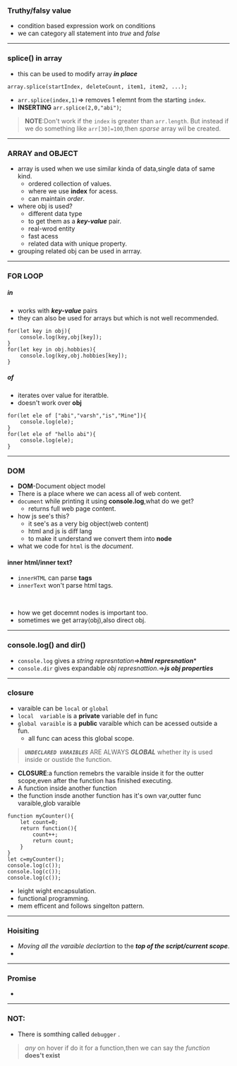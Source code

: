 ### Truthy/falsy value
- condition based expression work on conditions
- we can category all statement into *true* and *false*
---
### splice() in array
- this can be used to modify array ***in place***
```js[]
array.splice(startIndex, deleteCount, item1, item2, ...);
```
- `arr.splice(index,1)`=> removes 1 elemnt from the starting `index`.
- **INSERTING** `arr.splice(2,0,"abi")`;
> **NOTE**:Don't work if the `index` is greater than `arr.length`.
> But instead if we do something like `arr[30]=100`,then *sparse* array wil be created.
---
### ARRAY and OBJECT
- array is used when we use similar kinda of data,single data of same kind.
    - ordered collection of values.
    - where we use **index** for acess.
    - can maintain *order*.
- where obj is used?
    - different data type
    - to get them as a ***key-value*** pair.
    - real-wrod entity
    - fast acess
    - related data with unique property.
- grouping related obj can be used in arrray.
---
### FOR LOOP
##### in
- works with ***key-value*** pairs
- they can also be used for arrays but which is not well recommended.
```
for(let key in obj){
    console.log(key,obj[key]);
}
for(let key in obj.hobbies){
    console.log(key,obj.hobbies[key]);
}
```
##### of
- iterates over value for iteratble.
- doesn't work over **obj**
```
for(let ele of ["abi","varsh","is","Mine"]){
    console.log(ele);
}
for(let ele of "hello abi"){
    console.log(ele);
}
```
---
### DOM
- **DOM**-Document object model
- There is a place where we can acess all of web content.
- `document` while printing it using **console.log**,what do we get?
    - returns full web page content.
- how js see's this?
    - it see's as a very big object(web content)
    - html and js is diff lang
    - to make it understand we convert them into **node**
- what we code for `html` is the *document*.
#### inner html/inner text?
- `innerHTML` can parse **tags**
- `innerText` won't parse html tags.

<br>

- how we get docemnt nodes is important too. 
- sometimes we get array(obj),also direct obj.
---
### console.log() and dir()
- `console.log` gives a *string represntation*=>***html represnation****
- `console.dir` gives expandable *obj represnattion*.=>***js obj properties***


---


### closure
- varaible can be `local` or `global`
- `local  variable` is a **private** variable def in func
- `global varaible` is a **public** varaible which can be acessed outside a fun.
     - all func can acess this global scope.
> ***`UNDECLARED VARAIBLES`*** ARE ALWAYS ***GLOBAL*** whether ity is used inside or oustide the function.

- **CLOSURE**:a function remebrs the varaible inside it for the outter scope,even after the function has finished executing.
- A function inside another function
- the function insde another function has it's own var,outter func varaible,glob varaible
```
function myCounter(){
    let count=0;
    return function(){
        count++;
        return count;
    }
}
let c=myCounter();
console.log(c());
console.log(c());
console.log(c());
```
- leight wight encapsulation.
- functional programming.
- mem efficent and follows singelton pattern.
---
### Hoisiting
- *Moving all the varaible declartion* to the ***top of the script/current scope***.
- 
---
### Promise
- 

---
### NOT:
- There is somthing called `debugger` .
> *any* on hover if do it for a function,then we can say the *function* **does't exist**

